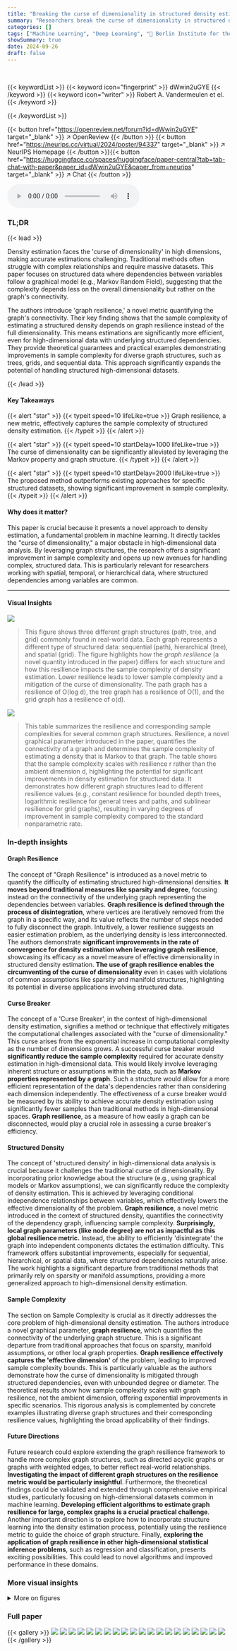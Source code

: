 ```yaml
---
title: "Breaking the curse of dimensionality in structured density estimation"
summary: "Researchers break the curse of dimensionality in structured density estimation using graph resilience, a novel graphical parameter that effectively reduces the sample complexity."
categories: []
tags: ["Machine Learning", "Deep Learning", "🏢 Berlin Institute for the Foundations of Learning and Data",]
showSummary: true
date: 2024-09-26
draft: false
---
```


<br>

{{< keywordList >}}
{{< keyword icon="fingerprint" >}} dWwin2uGYE {{< /keyword >}}
{{< keyword icon="writer" >}} Robert A. Vandermeulen et el. {{< /keyword >}}
 
{{< /keywordList >}}

{{< button href="https://openreview.net/forum?id=dWwin2uGYE" target="_blank" >}}
↗ OpenReview
{{< /button >}}
{{< button href="https://neurips.cc/virtual/2024/poster/94337" target="_blank" >}}
↗ NeurIPS Homepage
{{< /button >}}{{< button href="https://huggingface.co/spaces/huggingface/paper-central?tab=tab-chat-with-paper&paper_id=dWwin2uGYE&paper_from=neurips" target="_blank" >}}
↗ Chat
{{< /button >}}



<audio controls>
    <source src="https://ai-paper-reviewer.com/dWwin2uGYE/podcast.wav" type="audio/wav">
    Your browser does not support the audio element.
</audio>


### TL;DR


{{< lead >}}

Density estimation faces the 'curse of dimensionality' in high dimensions, making accurate estimations challenging.  Traditional methods often struggle with complex relationships and require massive datasets. This paper focuses on structured data where dependencies between variables follow a graphical model (e.g., Markov Random Field), suggesting that the complexity depends less on the overall dimensionality but rather on the graph's connectivity. 

The authors introduce 'graph resilience,' a novel metric quantifying the graph's connectivity. Their key finding shows that the sample complexity of estimating a structured density depends on graph resilience instead of the full dimensionality. This means estimations are significantly more efficient, even for high-dimensional data with underlying structured dependencies.  They provide theoretical guarantees and practical examples demonstrating improvements in sample complexity for diverse graph structures, such as trees, grids, and sequential data. This approach significantly expands the potential of handling structured high-dimensional datasets.

{{< /lead >}}


#### Key Takeaways

{{< alert "star" >}}
{{< typeit speed=10 lifeLike=true >}} Graph resilience, a new metric, effectively captures the sample complexity of structured density estimation. {{< /typeit >}}
{{< /alert >}}

{{< alert "star" >}}
{{< typeit speed=10 startDelay=1000 lifeLike=true >}} The curse of dimensionality can be significantly alleviated by leveraging the Markov property and graph structure. {{< /typeit >}}
{{< /alert >}}

{{< alert "star" >}}
{{< typeit speed=10 startDelay=2000 lifeLike=true >}} The proposed method outperforms existing approaches for specific structured datasets, showing significant improvement in sample complexity. {{< /typeit >}}
{{< /alert >}}

#### Why does it matter?
This paper is crucial because it presents a novel approach to density estimation, a fundamental problem in machine learning.  It directly tackles the "curse of dimensionality," a major obstacle in high-dimensional data analysis. By leveraging graph structures, the research offers a significant improvement in sample complexity and opens up new avenues for handling complex, structured data. This is particularly relevant for researchers working with spatial, temporal, or hierarchical data, where structured dependencies among variables are common.

------
#### Visual Insights



![](https://ai-paper-reviewer.com/dWwin2uGYE/figures_1_1.jpg)

> This figure shows three different graph structures (path, tree, and grid) commonly found in real-world data.  Each graph represents a different type of structured data: sequential (path), hierarchical (tree), and spatial (grid).  The figure highlights how the *graph resilience* (a novel quantity introduced in the paper) differs for each structure and how this resilience impacts the sample complexity of density estimation.  Lower resilience leads to lower sample complexity and a mitigation of the curse of dimensionality. The path graph has a resilience of O(log d), the tree graph has a resilience of O(1), and the grid graph has a resilience of o(d).





![](https://ai-paper-reviewer.com/dWwin2uGYE/tables_7_1.jpg)

> This table summarizes the resilience and corresponding sample complexities for several common graph structures.  Resilience, a novel graphical parameter introduced in the paper, quantifies the connectivity of a graph and determines the sample complexity of estimating a density that is Markov to that graph. The table shows that the sample complexity scales with resilience r rather than the ambient dimension d, highlighting the potential for significant improvements in density estimation for structured data.  It demonstrates how different graph structures lead to different resilience values (e.g., constant resilience for bounded depth trees, logarithmic resilience for general trees and paths, and sublinear resilience for grid graphs), resulting in varying degrees of improvement in sample complexity compared to the standard nonparametric rate.





### In-depth insights


#### Graph Resilience
The concept of "Graph Resilience" is introduced as a novel metric to quantify the difficulty of estimating structured high-dimensional densities.  **It moves beyond traditional measures like sparsity and degree**, focusing instead on the connectivity of the underlying graph representing the dependencies between variables.  **Graph resilience is defined through the process of disintegration**, where vertices are iteratively removed from the graph in a specific way, and its value reflects the number of steps needed to fully disconnect the graph.  Intuitively, a lower resilience suggests an easier estimation problem, as the underlying density is less interconnected. The authors demonstrate **significant improvements in the rate of convergence for density estimation when leveraging graph resilience**, showcasing its efficacy as a novel measure of effective dimensionality in structured density estimation.  **The use of graph resilience enables the circumventing of the curse of dimensionality** even in cases with violations of common assumptions like sparsity and manifold structures, highlighting its potential in diverse applications involving structured data.

#### Curse Breaker
The concept of a 'Curse Breaker', in the context of high-dimensional density estimation, signifies a method or technique that effectively mitigates the computational challenges associated with the "curse of dimensionality."  This curse arises from the exponential increase in computational complexity as the number of dimensions grows.  A successful curse breaker would **significantly reduce the sample complexity** required for accurate density estimation in high-dimensional data.  This would likely involve leveraging inherent structure or assumptions within the data, such as **Markov properties represented by a graph**.  Such a structure would allow for a more efficient representation of the data's dependencies rather than considering each dimension independently. The effectiveness of a curse breaker would be measured by its ability to achieve accurate density estimation using significantly fewer samples than traditional methods in high-dimensional spaces.  **Graph resilience**, as a measure of how easily a graph can be disconnected, would play a crucial role in assessing a curse breaker's efficiency.

#### Structured Density
The concept of 'structured density' in high-dimensional data analysis is crucial because it challenges the traditional curse of dimensionality.  By incorporating prior knowledge about the structure (e.g., using graphical models or Markov assumptions), we can significantly reduce the complexity of density estimation. This is achieved by leveraging conditional independence relationships between variables, which effectively lowers the effective dimensionality of the problem.  **Graph resilience**, a novel metric introduced in the context of structured density, quantifies the connectivity of the dependency graph, influencing sample complexity.  **Surprisingly, local graph parameters (like node degree) are not as impactful as this global resilience metric.** Instead, the ability to efficiently 'disintegrate' the graph into independent components dictates the estimation difficulty.  This framework offers substantial improvements, especially for sequential, hierarchical, or spatial data, where structured dependencies naturally arise. The work highlights a significant departure from traditional methods that primarily rely on sparsity or manifold assumptions, providing a more generalized approach to high-dimensional density estimation.

#### Sample Complexity
The section on Sample Complexity is crucial as it directly addresses the core problem of high-dimensional density estimation.  The authors introduce a novel graphical parameter, **graph resilience**, which quantifies the connectivity of the underlying graph structure. This is a significant departure from traditional approaches that focus on sparsity, manifold assumptions, or other local graph properties. **Graph resilience effectively captures the 'effective dimension'** of the problem, leading to improved sample complexity bounds. This is particularly valuable as the authors demonstrate how the curse of dimensionality is mitigated through structured dependencies, even with unbounded degree or diameter.  The theoretical results show how sample complexity scales with graph resilience, not the ambient dimension, offering exponential improvements in specific scenarios. This rigorous analysis is complemented by concrete examples illustrating diverse graph structures and their corresponding resilience values, highlighting the broad applicability of their findings.

#### Future Directions
Future research could explore extending the graph resilience framework to handle more complex graph structures, such as directed acyclic graphs or graphs with weighted edges, to better reflect real-world relationships.  **Investigating the impact of different graph structures on the resilience metric would be particularly insightful**.  Furthermore, the theoretical findings could be validated and extended through comprehensive empirical studies, particularly focusing on high-dimensional datasets common in machine learning.  **Developing efficient algorithms to estimate graph resilience for large, complex graphs is a crucial practical challenge**.  Another important direction is to explore how to incorporate structure learning into the density estimation process, potentially using the resilience metric to guide the choice of graph structure. Finally, **exploring the application of graph resilience in other high-dimensional statistical inference problems**, such as regression and classification, presents exciting possibilities.  This could lead to novel algorithms and improved performance in these domains.


### More visual insights

<details>
<summary>More on figures
</summary>


![](https://ai-paper-reviewer.com/dWwin2uGYE/figures_2_1.jpg)

> The figure shows two heatmaps illustrating the correlation between a red pixel and all other pixels in an image from the CIFAR-10 dataset. The left heatmap displays the correlation without any conditioning, while the right heatmap shows the correlation conditioned on a set of green pixels.  The comparison highlights how conditioning on neighboring pixels significantly reduces the correlation with distant pixels, supporting the validity of modeling images as Markov random grids.


![](https://ai-paper-reviewer.com/dWwin2uGYE/figures_14_1.jpg)

> This figure shows two different graph structures, L3x3 and L3x3, which represent a 3x3 grid graph and its power graph, respectively.  The power graph L3x3 includes edges connecting vertices that are at most a distance of 1 away from each other in the original L3x3 grid. This demonstrates how the concept of a power graph, used in the context of graph resilience, can create significant differences in connectivity and complexity that directly affect the speed of density estimation.


![](https://ai-paper-reviewer.com/dWwin2uGYE/figures_24_1.jpg)

> This figure compares two grid graphs: L3x3 which is a 3x3 grid where each node connects to its horizontal and vertical neighbors and L3x3 which is the power graph of L3x3 with power 1. In L3x3, each node also connects to its diagonal neighbors.


</details>






### Full paper

{{< gallery >}}
<img src="https://ai-paper-reviewer.com/dWwin2uGYE/1.png" class="grid-w50 md:grid-w33 xl:grid-w25" />
<img src="https://ai-paper-reviewer.com/dWwin2uGYE/2.png" class="grid-w50 md:grid-w33 xl:grid-w25" />
<img src="https://ai-paper-reviewer.com/dWwin2uGYE/3.png" class="grid-w50 md:grid-w33 xl:grid-w25" />
<img src="https://ai-paper-reviewer.com/dWwin2uGYE/4.png" class="grid-w50 md:grid-w33 xl:grid-w25" />
<img src="https://ai-paper-reviewer.com/dWwin2uGYE/5.png" class="grid-w50 md:grid-w33 xl:grid-w25" />
<img src="https://ai-paper-reviewer.com/dWwin2uGYE/6.png" class="grid-w50 md:grid-w33 xl:grid-w25" />
<img src="https://ai-paper-reviewer.com/dWwin2uGYE/7.png" class="grid-w50 md:grid-w33 xl:grid-w25" />
<img src="https://ai-paper-reviewer.com/dWwin2uGYE/8.png" class="grid-w50 md:grid-w33 xl:grid-w25" />
<img src="https://ai-paper-reviewer.com/dWwin2uGYE/9.png" class="grid-w50 md:grid-w33 xl:grid-w25" />
<img src="https://ai-paper-reviewer.com/dWwin2uGYE/10.png" class="grid-w50 md:grid-w33 xl:grid-w25" />
<img src="https://ai-paper-reviewer.com/dWwin2uGYE/11.png" class="grid-w50 md:grid-w33 xl:grid-w25" />
<img src="https://ai-paper-reviewer.com/dWwin2uGYE/12.png" class="grid-w50 md:grid-w33 xl:grid-w25" />
<img src="https://ai-paper-reviewer.com/dWwin2uGYE/13.png" class="grid-w50 md:grid-w33 xl:grid-w25" />
<img src="https://ai-paper-reviewer.com/dWwin2uGYE/14.png" class="grid-w50 md:grid-w33 xl:grid-w25" />
<img src="https://ai-paper-reviewer.com/dWwin2uGYE/15.png" class="grid-w50 md:grid-w33 xl:grid-w25" />
<img src="https://ai-paper-reviewer.com/dWwin2uGYE/16.png" class="grid-w50 md:grid-w33 xl:grid-w25" />
<img src="https://ai-paper-reviewer.com/dWwin2uGYE/17.png" class="grid-w50 md:grid-w33 xl:grid-w25" />
<img src="https://ai-paper-reviewer.com/dWwin2uGYE/18.png" class="grid-w50 md:grid-w33 xl:grid-w25" />
<img src="https://ai-paper-reviewer.com/dWwin2uGYE/19.png" class="grid-w50 md:grid-w33 xl:grid-w25" />
<img src="https://ai-paper-reviewer.com/dWwin2uGYE/20.png" class="grid-w50 md:grid-w33 xl:grid-w25" />
{{< /gallery >}}